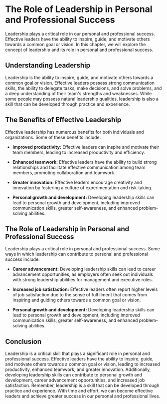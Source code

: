 The Role of Leadership in Personal and Professional Success
===========================================================================================

Leadership plays a critical role in our personal and professional success. Effective leaders have the ability to inspire, guide, and motivate others towards a common goal or vision. In this chapter, we will explore the concept of leadership and its role in personal and professional success.

Understanding Leadership
------------------------

Leadership is the ability to inspire, guide, and motivate others towards a common goal or vision. Effective leaders possess strong communication skills, the ability to delegate tasks, make decisions, and solve problems, and a deep understanding of their team's strengths and weaknesses. While some people may possess natural leadership qualities, leadership is also a skill that can be developed through practice and experience.

The Benefits of Effective Leadership
------------------------------------

Effective leadership has numerous benefits for both individuals and organizations. Some of these benefits include:

* **Improved productivity:** Effective leaders can inspire and motivate their team members, leading to increased productivity and efficiency.

* **Enhanced teamwork:** Effective leaders have the ability to build strong relationships and facilitate effective communication among team members, promoting collaboration and teamwork.

* **Greater innovation:** Effective leaders encourage creativity and innovation by fostering a culture of experimentation and risk-taking.

* **Personal growth and development:** Developing leadership skills can lead to personal growth and development, including improved communication skills, greater self-awareness, and enhanced problem-solving abilities.

The Role of Leadership in Personal and Professional Success
-----------------------------------------------------------

Leadership plays a critical role in personal and professional success. Some ways in which leadership can contribute to personal and professional success include:

* **Career advancement:** Developing leadership skills can lead to career advancement opportunities, as employers often seek out individuals with strong leadership abilities for management and executive roles.

* **Increased job satisfaction:** Effective leaders often report higher levels of job satisfaction due to the sense of fulfillment that comes from inspiring and guiding others towards a common goal or vision.

* **Personal growth and development:** Developing leadership skills can lead to personal growth and development, including improved communication skills, greater self-awareness, and enhanced problem-solving abilities.

Conclusion
----------

Leadership is a critical skill that plays a significant role in personal and professional success. Effective leaders have the ability to inspire, guide, and motivate others towards a common goal or vision, leading to increased productivity, enhanced teamwork, and greater innovation. Additionally, developing leadership skills can contribute to personal growth and development, career advancement opportunities, and increased job satisfaction. Remember, leadership is a skill that can be developed through practice and experience. With time and effort, we can become effective leaders and achieve greater success in our personal and professional lives.
